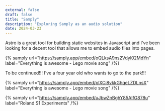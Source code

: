 ```yaml
---
external: false
draft: false
title: "Samply"
description: "Exploring Samply as an audio solution"
date: 2024-03-23
---
```

Astro is a great tool for building static websites in Javascript and I've been looking for a decent tool that allows me to embed audio files into pages.

{% samply url="https://samply.app/embed/oQLksA9ns2Vdyl02MdYn" label="Everything is awesome - Lego movie song" /%}

To be continued!!! I've a four year old who wants to go to the park!!!


{% samply url="https://samply.app/embed/plXCi8vkkGhqeLZDLnsX" label="Everything is awesome - Lego movie song" /%}

{% samply url="https://samply.app/embed/uJbwZnBghY85AIfG878u" label="Roland S1 Experiments" /%}

